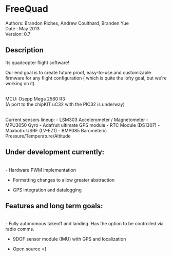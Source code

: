 FreeQuad
==========

Authors: Brandon Riches, Andrew Coulthard, Branden Yue  <br />
Date   : May 2013 <br />
Version: 0.7 <br />

Description
-----------

Its quadcopter flight software! 

Our end goal is to create future proof, easy-to-use 
and customizable firmware for any flight configuration ( which is quite the lofty goal, but we're working on it).
<br /><br />

MCU: Osepp Mega 2560 R3   
(A port to the chipKIT uC32 with the PIC32 is underway)

<br />
Current sensors lineup:
 - LSM303 Accelerometer / Magnetometer 
 - MPU3050 Gyro
 - Adafruit ultimate GPS module
 - RTC Module (DS1307)
 - Maxbotix USRF (LV-EZ1)
 - BMP085 Barometeric Pressure/Temperature/Altitude
 

Under development currently:
----------------------------

 <br />
  - Hardware PWM implementation

  - Formatting changes to allow greater abstraction

  - GPS integration and datalogging <br />


Features and long term goals:
----------------------------
   <br />
  - Fully autonomous takeoff and landing. Has the option to be controlled via radio comms. <br />

  - 9DOF sensor module (IMU) with GPS and localization  <br />
  
  - Open source =]
   <br />
   <br />


